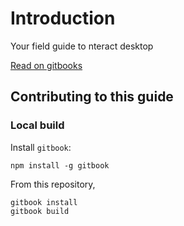 # Introduction

Your field guide to nteract desktop

[Read on gitbooks](https://nteract.gitbooks.io/desktop/content/)

## Contributing to this guide

### Local build

Install `gitbook`:

```
npm install -g gitbook
```

From this repository,

```
gitbook install
gitbook build
```

